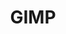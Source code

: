 ---
title: GIMP
crosslinks:
- learnpython
- dragonsfuckingcars
- oddlysatisfying
- softwaregore
- simracing
- logodesign
- thelongdark
- xkcd
- writing
- cutouts
- sips
- identifythisfont
- photoshop
---